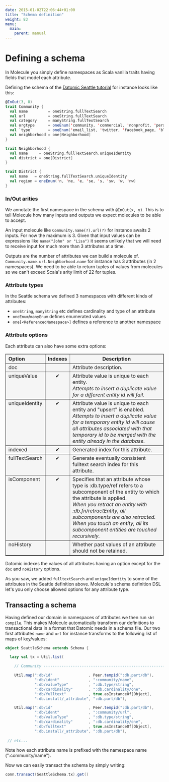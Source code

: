 ```yaml
---
date: 2015-01-02T22:06:44+01:00
title: "Schema definition"
weight: 83
menu:
  main:
    parent: manual
---
```



# Defining a schema

In Molecule you simply define namespaces as Scala vanilla traits having 
fields that model each attribute.

Defining the schema of the 
[Datomic Seattle tutorial](http://docs.datomic.com/tutorial.html) 
for instance looks like this:

```scala
@InOut(3, 8)
trait Community {
  val name         = oneString.fullTextSearch
  val url          = oneString.fullTextSearch
  val category     = manyString.fullTextSearch
  val orgtype      = oneEnum('community, 'commercial, 'nonprofit, 'personal)
  val `type`       = oneEnum('email_list, 'twitter, 'facebook_page, 'blog, 'website, 'wiki, 'myspace, 'ning)
  val neighborhood = one[Neighborhood]
}

trait Neighborhood {
  val name     = oneString.fullTextSearch.uniqueIdentity
  val district = one[District]
}

trait District {
  val name   = oneString.fullTextSearch.uniqueIdentity
  val region = oneEnum('n, 'ne, 'e, 'se, 's, 'sw, 'w, 'nw)
}
```

### In/Out arities

We annotate the first namespace in the schema with `@InOut(x, y)`. This is to tell Molecule
how many inputs and outputs we expect molecules to be able to accept. 

An input molecule like `Community.name(?).url(?)` for instance awaits 2 inputs. For now the 
maximum is 3. Given that input values can be expressions like `name("John" or "Lisa")` it seems 
unlikely that we will need to receive input for much more than 3 attributes at a time.

Outputs are the number of attributes we can build a molecule of. `Community.name.url.Neighborhood.name` 
for instance has 3 attributes (in 2 namespaces). We need to be able to return tuples of values from 
molecules so we can't exceed Scala's arity limit of 22 for tuples.


### Attribute types

In the Seattle schema we defined 3 namespaces with different kinds of attributes:

- `oneString`, `manyString` etc defines cardinality and type of an attribute
- `oneEnum`/`manyEnum` defines enumerated values
- `one[<ReferencedNamespace>]` defines a reference to another namespace

###  Attribute options

Each attribute can also have some extra options:

<p>
<table border="1" cellpadding="5" cellspacing="0" style="background-color:#f5f5f5;">
  <tr>
    <th align="left" valign="top" scope="col">Option</th>
    <th valign="top" scope="col"><strong>Indexes</strong></th>
    <th scope="col">Description</th>
  </tr>
  <tr valign="top">
    <td valign="top">doc</td>
    <td align="center" valign="top">&nbsp;</td>
    <td>Attribute description.</td>
  </tr>
  <tr valign="top">
    <td valign="top">uniqueValue</td>
    <td align="center" valign="top">✔︎</td>
    <td>Attribute value is unique to each entity.<br>
      <em>Attempts to insert a duplicate value for a different entity id will fail.</em></td>
  </tr>
  <tr valign="top">
    <td valign="top">uniqueIdentity</td>
    <td align="center" valign="top">✔︎</td>
    <td>Attribute value is unique to each entity and &quot;upsert&quot; is enabled.<br>
      <em>Attempts to insert a duplicate value for a temporary entity id will cause all attributes associated with that temporary id to be merged with the entity already in the database.</em></td>
  </tr>
  <tr>
    <td valign="top">indexed</td>
    <td align="center" valign="top">✔︎</td>
    <td>Generated index for this attribute.</td>
  </tr>
  <tr>
    <td valign="top">fullTextSearch</td>
    <td align="center" valign="top">✔︎</td>
    <td>Generate eventually consistent fulltext search index for this attribute.</td>
  </tr>
  <tr>
    <td valign="top">isComponent</td>
    <td align="center" valign="top">✔︎</td>
    <td>Specifies that an attribute whose type is :db.type/ref refers to a subcomponent of the entity to which the attribute is applied.<br>
    <em>When you retract an entity with :db.fn/retractEntity, all subcomponents are also retracted. When you touch an entity, all its subcomponent entities are touched recursively.</em></td>
  </tr>
  <tr>
    <td valign="top">noHistory</td>
    <td align="center" valign="top">&nbsp;</td>
    <td>Whether past values of an attribute should not be retained.</td>
  </tr>
</table>
</p>

Datomic indexes the values of all attributes having an option except for the `doc` and `noHistory` options.

As you saw, we added `fulltextSearch` and `uniqueIdentity` to some of the attributes in the Seattle definition above. Molecule's schema definition DSL let's you only choose allowed options for any attribute type.


## Transacting a schema

Having defined our domain in namespaces of attributes we then run `sbt compile`. 
This makes Molecule automatically transform our definitions to transactional 
data in a format that Datomic needs in a schema file. Our two first attributes
`name` and `url` for instance transforms to the following list of maps of key/values:

```scala
object SeattleSchema extends Schema {

  lazy val tx = Util.list(

    // Community ----------------------------------------------------------

    Util.map(":db/id"                , Peer.tempid(":db.part/db"),
             ":db/ident"             , ":community/name",
             ":db/valueType"         , ":db.type/string",
             ":db/cardinality"       , ":db.cardinality/one",
             ":db/fulltext"          , true.asInstanceOf[Object],
             ":db.install/_attribute", ":db.part/db"),

    Util.map(":db/id"                , Peer.tempid(":db.part/db"),
             ":db/ident"             , ":community/url",
             ":db/valueType"         , ":db.type/string",
             ":db/cardinality"       , ":db.cardinality/one",
             ":db/fulltext"          , true.asInstanceOf[Object],
             ":db.install/_attribute", ":db.part/db"),
           
 // etc...
```
Note how each attribute name is prefixed with the namespace name (":community/name"). 

Now we can easily transact the schema by simply writing:

```scala
conn.transact(SeattleSchema.tx).get()
```


[datomic]: http://www.datomic.com
[seattle]: http://docs.datomic.com/tutorial.html
[schema]: http://docs.datomic.com/schema.htm

[populate]: https://github.com/scalamolecule/wiki/Populate-the-database
[tutorial]: https://github.com/scalamolecule/wiki/Molecule-Seattle-tutorial